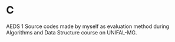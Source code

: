 # C
AEDS 1
Source codes made by myself as evaluation method during Algorithms and Data Structure course on UNIFAL-MG.
